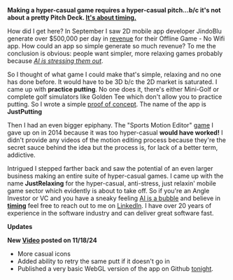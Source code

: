 <p><b>Making a hyper-casual game requires a hyper-casual pitch...b/c it's not about a pretty Pitch Deck. <a href="https://youtu.be/bNpx7gpSqbY?t=200">It's about timing.</a></b></p>

<p>How did I get here? In September I saw 2D mobile app developer JindoBlu generate over $500,000 per day in <a href="https://youtu.be/q9groW1mOnY" target="_blank">revenue</a> for their Offline Game - No Wifi app. How could an app so simple generate so much revenue? To me the conclusion is obvious: people want simpler, more relaxing games probably because <i><a href="https://www.warc.com/content/feed/ai-is-a-turn-off-for-consumers-study-finds/en-GB/9770">AI is stressing them out</a></i>.</p>

<p>So I thought of what game I could make that's simple, relaxing and no one has done before. It would have to be 3D b/c the 2D market is saturated. I came up with <b>practice putting</b>. No one does it, there's either Mini-Golf or complete golf simulators like Golden Tee which don't allow you to practice putting. So I wrote a simple <a href="https://jnnilson.github.io/JustPutting/" target="_blank" rel="noopener noreferrer">proof of concept</a>. The name of the app is <b>JustPutting</b></p>  

<p>Then I had an even bigger epiphany. The "Sports Motion Editor" <a href="https://www.youtube.com/watch?v=jPMEMKzQ2cI&list=PLzv9Ec4NAYmEBrqGg8LMDTIR4nKOnzU6Y&index=3" target="_blank" rel="noopener noreferrer">game</a> I gave up on in 2014 because it was too hyper-casual <b>would have worked!</b> I didn't provide any videos of the motion editing process because they're the secret sauce behind the idea but the process is, for lack of a better term, addictive.</p>

<p>Intrigued I stepped farther back and saw the potential of an even larger business making an entire suite of hyper-casual games. I came up with the name <b>JustRelaxing</b> for the hyper-casual, anti-stress, just relaxin' mobile game sector which evidently is about to take off. So if you're an Angle Investor or VC and you have a sneaky feeling <a href="https://www.google.com/search?q=ai+is+a+bubble">AI is a bubble</a> and believe in <b><a href="https://youtu.be/bNpx7gpSqbY?t=200">timing</a></b> feel free to reach out to me on <a href="https://www.linkedin.com/in/john-nilson-1978ab9/">LinkedIn</a>. I have over 20 years of experience in the software industry and can deliver great software fast.</p>

<p><b>Updates</b></p>

<p><b>New <a href="https://youtu.be/qksez58kyTo">Video</a> posted on 11/18/24</b>
<ul>
  <li>More casual icons</li>
  <li>Added ability to retry the same putt if it doesn't go in</li>
  <li>Published a very basic WebGL version of the app on Github <a href="https://jnnilson.github.io/JustPutting/">tonight</a>.</li>
</ul>
</p>


 
